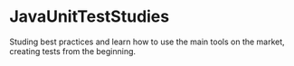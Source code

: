 # JavaUnitTestStudies
 Studing best practices and learn how to use the main tools on the market, creating tests from the beginning.
